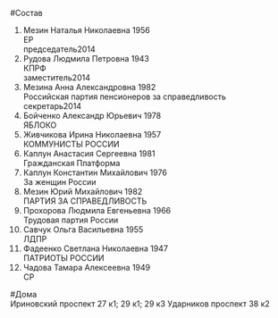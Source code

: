 #Состав  
1. Мезин Наталья Николаевна 1956  
    ЕР  
    председатель2014  
2. Рудова Людмила Петровна 1943  
    КПРФ  
    заместитель2014  
3. Мезина Анна Александровна 1982  
    Российская партия пенсионеров за справедливость  
    секретарь2014  
4. Бойченко Александр Юрьевич 1978  
    ЯБЛОКО  
5. Живчикова Ирина Николаевна 1957  
    КОММУНИСТЫ РОССИИ  
6. Каплун Анастасия Сергеевна 1981  
    Гражданская Платформа  
7. Каплун Константин Михайлович 1976  
    За женщин России  
8. Мезин Юрий Михайлович 1982  
    ПАРТИЯ ЗА СПРАВЕДЛИВОСТЬ  
9. Прохорова Людмила Евгеньевна 1966  
    Трудовая партия России  
10. Савчук Ольга Васильевна 1955  
    ЛДПР  
11. Фадеенко Светлана Николаевна 1947  
    ПАТРИОТЫ РОССИИ  
12. Чадова Тамара Алексеевна 1949  
    СР  

#Дома  
Ириновский проспект 27 к1; 29 к1; 29 к3 Ударников проспект 38 к2  
  
